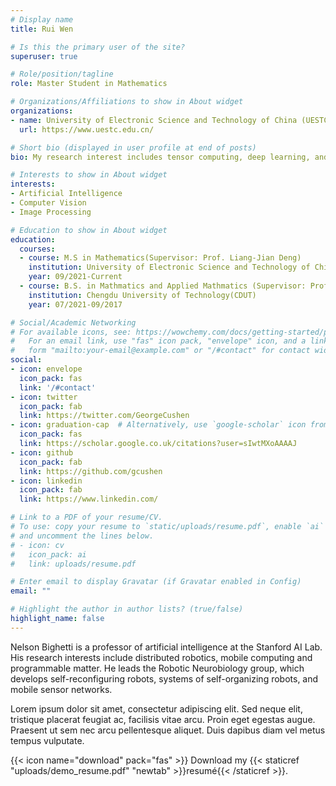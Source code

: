 ```yaml
---
# Display name
title: Rui Wen

# Is this the primary user of the site?
superuser: true

# Role/position/tagline
role: Master Student in Mathematics

# Organizations/Affiliations to show in About widget
organizations:
- name: University of Electronic Science and Technology of China (UESTC)
  url: https://www.uestc.edu.cn/

# Short bio (displayed in user profile at end of posts)
bio: My research interest includes tensor computing, deep learning, and high-dimensional data processing.

# Interests to show in About widget
interests:
- Artificial Intelligence
- Computer Vision
- Image Processing

# Education to show in About widget
education:
  courses:
  - course: M.S in Mathematics(Supervisor: Prof. Liang-Jian Deng)
    institution: University of Electronic Science and Technology of China (UESTC)
    year: 09/2021-Current
  - course: B.S. in Mathmatics and Applied Mathmatics (Supervisor: Prof. Jun Feng)
    institution: Chengdu University of Technology(CDUT)
    year: 07/2021-09/2017

# Social/Academic Networking
# For available icons, see: https://wowchemy.com/docs/getting-started/page-builder/#icons
#   For an email link, use "fas" icon pack, "envelope" icon, and a link in the
#   form "mailto:your-email@example.com" or "/#contact" for contact widget.
social:
- icon: envelope
  icon_pack: fas
  link: '/#contact'
- icon: twitter
  icon_pack: fab
  link: https://twitter.com/GeorgeCushen
- icon: graduation-cap  # Alternatively, use `google-scholar` icon from `ai` icon pack
  icon_pack: fas
  link: https://scholar.google.co.uk/citations?user=sIwtMXoAAAAJ
- icon: github
  icon_pack: fab
  link: https://github.com/gcushen
- icon: linkedin
  icon_pack: fab
  link: https://www.linkedin.com/

# Link to a PDF of your resume/CV.
# To use: copy your resume to `static/uploads/resume.pdf`, enable `ai` icons in `params.toml`, 
# and uncomment the lines below.
# - icon: cv
#   icon_pack: ai
#   link: uploads/resume.pdf

# Enter email to display Gravatar (if Gravatar enabled in Config)
email: ""

# Highlight the author in author lists? (true/false)
highlight_name: false
---
```


Nelson Bighetti is a professor of artificial intelligence at the Stanford AI Lab. His research interests include distributed robotics, mobile computing and programmable matter. He leads the Robotic Neurobiology group, which develops self-reconfiguring robots, systems of self-organizing robots, and mobile sensor networks.

Lorem ipsum dolor sit amet, consectetur adipiscing elit. Sed neque elit, tristique placerat feugiat ac, facilisis vitae arcu. Proin eget egestas augue. Praesent ut sem nec arcu pellentesque aliquet. Duis dapibus diam vel metus tempus vulputate.

{{< icon name="download" pack="fas" >}} Download my {{< staticref "uploads/demo_resume.pdf" "newtab" >}}resumé{{< /staticref >}}.
